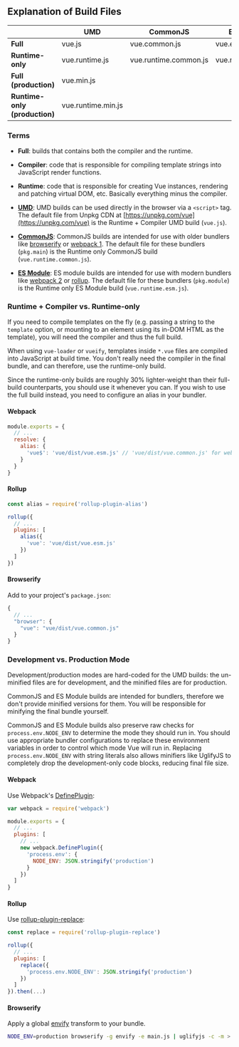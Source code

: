 ## Explanation of Build Files

| | UMD | CommonJS | ES Module |
| --- | --- | --- | --- |
| **Full** | vue.js | vue.common.js | vue.esm.js |
| **Runtime-only** | vue.runtime.js | vue.runtime.common.js | vue.runtime.esm.js |
| **Full (production)** | vue.min.js | | |
| **Runtime-only (production)** | vue.runtime.min.js | | |

### Terms

- **Full**: builds that contains both the compiler and the runtime.

- **Compiler**: code that is responsible for compiling template strings into JavaScript render functions.

- **Runtime**: code that is responsible for creating Vue instances, rendering and patching virtual DOM, etc. Basically
  everything minus the compiler.

- **[UMD](https://github.com/umdjs/umd)**: UMD builds can be used directly in the browser via a `<script>` tag. The
  default file from Unpkg CDN at [https://unpkg.com/vue](https://unpkg.com/vue) is the Runtime + Compiler UMD
  build (`vue.js`).

- **[CommonJS](http://wiki.commonjs.org/wiki/Modules/1.1)**: CommonJS builds are intended for use with older bundlers
  like [browserify](http://browserify.org/) or [webpack 1](https://webpack.github.io). The default file for these
  bundlers (`pkg.main`) is the Runtime only CommonJS build (`vue.runtime.common.js`).

- **[ES Module](http://exploringjs.com/es6/ch_modules.html)**: ES module builds are intended for use with modern
  bundlers like [webpack 2](https://webpack.js.org) or [rollup](http://rollupjs.org/). The default file for these
  bundlers (`pkg.module`) is the Runtime only ES Module build (`vue.runtime.esm.js`).

### Runtime + Compiler vs. Runtime-only

If you need to compile templates on the fly (e.g. passing a string to the `template` option, or mounting to an element
using its in-DOM HTML as the template), you will need the compiler and thus the full build.

When using `vue-loader` or `vueify`, templates inside `*.vue` files are compiled into JavaScript at build time. You
don't really need the compiler in the final bundle, and can therefore, use the runtime-only build.

Since the runtime-only builds are roughly 30% lighter-weight than their full-build counterparts, you should use it
whenever you can. If you wish to use the full build instead, you need to configure an alias in your bundler.

#### Webpack

``` js
module.exports = {
  // ...
  resolve: {
    alias: {
      'vue$': 'vue/dist/vue.esm.js' // 'vue/dist/vue.common.js' for webpack 1
    }
  }
}
```

#### Rollup

``` js
const alias = require('rollup-plugin-alias')

rollup({
  // ...
  plugins: [
    alias({
      'vue': 'vue/dist/vue.esm.js'
    })
  ]
})
```

#### Browserify

Add to your project's `package.json`:

``` js
{
  // ...
  "browser": {
    "vue": "vue/dist/vue.common.js"
  }
}
```

### Development vs. Production Mode

Development/production modes are hard-coded for the UMD builds: the un-minified files are for development, and the
minified files are for production.

CommonJS and ES Module builds are intended for bundlers, therefore we don't provide minified versions for them. You will
be responsible for minifying the final bundle yourself.

CommonJS and ES Module builds also preserve raw checks for `process.env.NODE_ENV` to determine the mode they should run
in. You should use appropriate bundler configurations to replace these environment variables in order to control which
mode Vue will run in. Replacing `process.env.NODE_ENV` with string literals also allows minifiers like UglifyJS to
completely drop the development-only code blocks, reducing final file size.

#### Webpack

Use Webpack's [DefinePlugin](https://webpack.js.org/plugins/define-plugin/):

``` js
var webpack = require('webpack')

module.exports = {
  // ...
  plugins: [
    // ...
    new webpack.DefinePlugin({
      'process.env': {
        NODE_ENV: JSON.stringify('production')
      }
    })
  ]
}
```

#### Rollup

Use [rollup-plugin-replace](https://github.com/rollup/rollup-plugin-replace):

``` js
const replace = require('rollup-plugin-replace')

rollup({
  // ...
  plugins: [
    replace({
      'process.env.NODE_ENV': JSON.stringify('production')
    })
  ]
}).then(...)
```

#### Browserify

Apply a global [envify](https://github.com/hughsk/envify) transform to your bundle.

``` bash
NODE_ENV=production browserify -g envify -e main.js | uglifyjs -c -m > build.js
```
